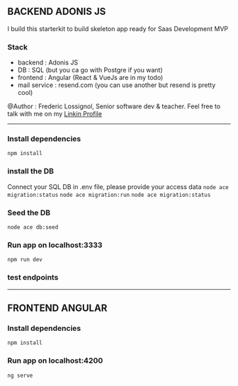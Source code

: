 

## BACKEND ADONIS JS
I build this starterkit to build skeleton app ready for Saas Development MVP
### Stack
- backend : Adonis JS
- DB : SQL (but you ca go with Postgre if you want)
- frontend : Angular (React & VueJs are in my todo)
- mail service : resend.com (you can use another but resend is pretty cool)

@Author : Frederic Lossignol, Senior software dev & teacher.
Feel free to talk with me on my <a href="">Linkin Profile</a>

------------------------

### Install dependencies
`npm install`
 
### install the DB
Connect your SQL DB
in .env file, please provide your access data
`node ace migration:status`
`node ace migration:run`
`node ace migration:status`

### Seed the DB
`node ace db:seed`

### Run app on localhost:3333
`npm run dev`

### test endpoints

-------------------

## FRONTEND ANGULAR

### Install dependencies
`npm install`

### Run app on localhost:4200
`ng serve` 